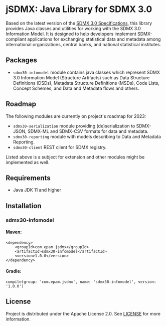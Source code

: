 # jSDMX: Java Library for SDMX 3.0

Based on the latest version of the [SDMX 3.0 Specifications](https://sdmx.org/?page_id=5008), this library provides Java classes and utilities for working with the SDMX 3.0 Information Model. It is designed to help developers implement SDMX-compliant applications for exchanging
statistical data and metadata among international organizations, central banks, and national statistical institutes.

## Packages
- `sdmx30-infomodel` module contains java classes which represent SDMX 3.0 Information Model (Structure Artifacts) such as Data Structure Definitions (DSDs), Metadata Structure Definitions (MSDs), Code Lists, Concept Schemes, and Data and Metadata flows and others.

## Roadmap

The following modules are currently on project's roadmap for 2023:
- `sdmx30-serialization` module providing (de)serialization to SDMX-JSON, SDMX-ML and SDMX-CSV formats for data and metadata.
- `sdmx30-reporting` module with models describing to Data and Metadata Reporting.
- `sdmx30-client` REST client for SDMX registry.

Listed above is a subject for extension and other modules might be implemented as well.

## Requirements

- Java JDK 11 and higher

## Installation

### sdmx30-infomodel

#### Maven:
    <dependency>
        <groupId>com.epam.jsdmx</groupId>
        <artifactId>sdmx30-infomodel</artifactId>
        <version>1.0.0</version>
    </dependency>

#### Gradle:
    compile(group: 'com.epam.jsdmx', name: 'sdmx30-infomodel', version: '1.0.0')

## License
Project is distributed under the Apache License 2.0. See [LICENSE](LICENSE) for more information.
